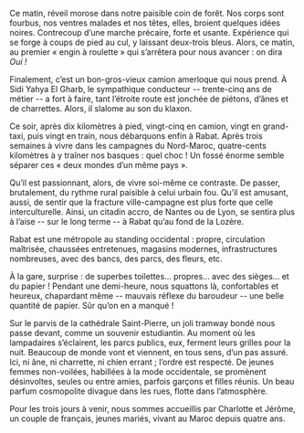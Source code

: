 ﻿Ce matin, réveil morose dans notre paisible coin de forêt.
Nos corps sont fourbus, nos ventres malades et nos têtes, elles, broient quelques idées noires.
Contrecoup d’une marche précaire, forte et usante.
Expérience qui se forge à coups de pied au cul, y laissant deux-trois bleus.
Alors, ce matin, au premier « engin à roulette » qui s’arrêtera pour nous avancer : on dira *Oui !*

Finalement, c’est un bon-gros-vieux camion amerloque qui nous prend.
À Sidi Yahya El Gharb, le sympathique conducteur -- trente-cinq ans de métier -- a fort à faire, tant l’étroite route est jonchée de piétons, d’ânes et de charrettes. Alors, il slalome au son du klaxon.

Ce soir, après dix kilomètres à pied, vingt-cinq en camion, vingt en grand-taxi, puis vingt en train, nous débarquons enfin à Rabat.
Après trois semaines à vivre dans les campagnes du Nord-Maroc, quatre-cents kilomètres à y traîner nos basques : quel choc !
Un fossé énorme semble séparer ces « deux mondes d’un même pays ».

Qu’il est passionnant, alors, de vivre soi-même ce contraste.
De passer, brutalement, du rythme rural paisible à celui urbain fou.
Qu’il est amusant, aussi, de sentir que la fracture ville-campagne est plus forte que celle interculturelle.
Ainsi, un citadin accro, de Nantes ou de Lyon, se sentira plus à l’aise -- sur le long terme -- à Rabat qu’au fond de la Lozère.

Rabat est une métropole au standing occidental : propre, circulation maîtrisée, chaussées entretenues, magasins modernes, infrastructures nombreuses, avec des bancs, des parcs, des fleurs, etc.

À la gare, surprise : de superbes toilettes... propres... avec des sièges... et du papier !
Pendant une demi-heure, nous squattons là, confortables et heureux, chapardant même -- mauvais réflexe du baroudeur -- une belle quantité de papier.
Sûr qu’on en a manqué !

Sur le parvis de la cathédrale Saint-Pierre, un joli tramway bondé nous passe devant, comme un souvenir estudiantin.
Au moment où les lampadaires s’éclairent, les parcs publics, eux, ferment leurs grilles pour la nuit.
Beaucoup de monde vont et viennent, en tous sens, d’un pas assuré.
Ici, ni âne, ni charrette, ni chien errant ; l’ordre est respecté.
De jeunes femmes non-voilées, habillées à la mode occidentale, se promènent désinvoltes, seules ou entre amies, parfois garçons et filles réunis.
Un beau parfum cosmopolite divague dans les rues, flotte dans l’atmosphère.

Pour les trois jours à venir, nous sommes accueillis par Charlotte et Jérôme, un couple de français, jeunes mariés, vivant au Maroc depuis quatre ans.
